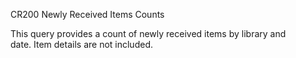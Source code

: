 CR200
Newly Received Items Counts

This query provides a count of newly received items by library and date. Item details are not included. 
